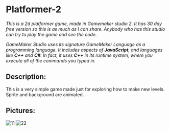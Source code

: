 # Platformer-2
_This is a 2d platformer game, made in Gamemaker studio 2. It has 30 day free version so this is as much as I can share. Anybody who has this studio can try to play the game and see the code._

_GameMaker Studio uses its signature GameMaker Language as a programming language. It includes aspects of **JavaScript**, and languages like **C++** and **C#**. In fact, it uses **C++** in its runtime system, where you execute all of the commands you typed in._

## Description:

This is a very simple game made just for exploring how to make new levels. 
Sprite and background are animated.

## Pictures:

![11](https://user-images.githubusercontent.com/55032190/93636114-a511d580-f9f3-11ea-8b49-445c4866b72f.png)
![22](https://user-images.githubusercontent.com/55032190/93636117-a6430280-f9f3-11ea-9726-b214676a2648.png)
